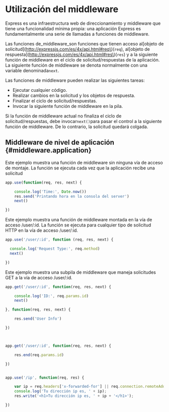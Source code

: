 # Utilización del middleware

Express es una infraestructura web de direccionamiento y middleware que tiene una funcionalidad mínima propia: una aplicación Express es fundamentalmente una serie de llamadas a funciones de middleware.

Las funciones de\_middleware\_son funciones que tienen acceso al[objeto de solicitud](http://expressjs.com/es/4x/api.html#req\)\(`req`\), al[objeto de respuesta]\(http://expressjs.com/es/4x/api.html#res\)\(`res`\) y a la siguiente función de middleware en el ciclo de solicitud/respuestas de la aplicación. La siguiente función de middleware se denota normalmente con una variable denominada`next`.

Las funciones de middleware pueden realizar las siguientes tareas:

* Ejecutar cualquier código.
* Realizar cambios en la solicitud y los objetos de respuesta.
* Finalizar el ciclo de solicitud/respuestas.
* Invocar la siguiente función de middleware en la pila.

Si la función de middleware actual no finaliza el ciclo de solicitud/respuestas, debe invocar`next()`para pasar el control a la siguiente función de middleware. De lo contrario, la solicitud quedará colgada.

## Middleware de nivel de aplicación {#middleware.application}

Este ejemplo muestra una función de middleware sin ninguna vía de acceso de montaje. La función se ejecuta cada vez que la aplicación recibe una solicitud

```js
app.use(function(req, res, next) {

    console.log('Time:', Date.now())
    res.send('Printando hora en la consola del server')
    next()

})
```

Este ejemplo muestra una función de middleware montada en la vía de acceso /user/:id. La función se ejecuta para cualquier tipo de solicitud  
HTTP en la vía de acceso /user/:id.

```js
app.use('/user/:id', function (req, res, next) {

  console.log('Request Type:', req.method)
  next()

})
```

Este ejemplo muestra una subpila de middleware que maneja solicitudes GET a la vía de acceso /user/:id.

```js
app.get('/user/:id', function(req, res, next) {

    console.log('ID:', req.params.id)
    next()

}, function(req, res, next) {

    res.send('User Info')

})



app.get('/user/:id', function(req, res, next) {

    res.end(req.params.id)

})


app.use('/ip', function(req, res) {

    var ip = req.headers['x-forwarded-for'] || req.connection.remoteAddress;
    console.log('Tu dirección ip es, ' + ip);
    res.write('<h1>Tu dirección ip es, ' + ip + '</h1>');

})
```



